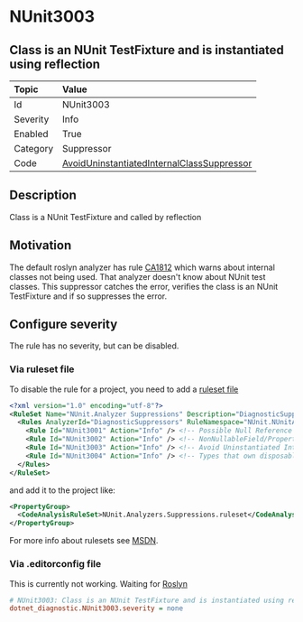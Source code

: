 # NUnit3003

## Class is an NUnit TestFixture and is instantiated using reflection

| Topic    | Value
| :--      | :--
| Id       | NUnit3003
| Severity | Info
| Enabled  | True
| Category | Suppressor
| Code     | [AvoidUninstantiatedInternalClassSuppressor](https://github.com/nunit/nunit.analyzers/blob/4.4.0/src/nunit.analyzers/DiagnosticSuppressors/AvoidUninstantiatedInternalClassSuppressor.cs)

## Description

Class is a NUnit TestFixture and called by reflection

## Motivation

The default roslyn analyzer has rule
[CA1812](https://learn.microsoft.com/en-us/dotnet/fundamentals/code-analysis/quality-rules/ca1812)
which warns about internal classes not being used.
That analyzer doesn't know about NUnit test classes.
This suppressor catches the error, verifies the class is an NUnit TestFixture and if so suppresses the error.

<!-- start generated config severity -->
## Configure severity

The rule has no severity, but can be disabled.

### Via ruleset file

To disable the rule for a project, you need to add a
[ruleset file](https://github.com/nunit/nunit.analyzers/blob/4.4.0/src/nunit.analyzers/DiagnosticSuppressors/NUnit.Analyzers.Suppressions.ruleset)

```xml
<?xml version="1.0" encoding="utf-8"?>
<RuleSet Name="NUnit.Analyzer Suppressions" Description="DiagnosticSuppression Rules" ToolsVersion="12.0">
  <Rules AnalyzerId="DiagnosticSuppressors" RuleNamespace="NUnit.NUnitAnalyzers">
    <Rule Id="NUnit3001" Action="Info" /> <!-- Possible Null Reference -->
    <Rule Id="NUnit3002" Action="Info" /> <!-- NonNullableField/Property is Uninitialized -->
    <Rule Id="NUnit3003" Action="Info" /> <!-- Avoid Uninstantiated Internal Classes -->
    <Rule Id="NUnit3004" Action="Info" /> <!-- Types that own disposable fields should be disposable -->
  </Rules>
</RuleSet>
```

and add it to the project like:

```xml
<PropertyGroup>
  <CodeAnalysisRuleSet>NUnit.Analyzers.Suppressions.ruleset</CodeAnalysisRuleSet>
</PropertyGroup>
```

For more info about rulesets see [MSDN](https://learn.microsoft.com/en-us/visualstudio/code-quality/using-rule-sets-to-group-code-analysis-rules?view=vs-2022).

### Via .editorconfig file

This is currently not working. Waiting for [Roslyn](https://github.com/dotnet/roslyn/issues/49727)

```ini
# NUnit3003: Class is an NUnit TestFixture and is instantiated using reflection
dotnet_diagnostic.NUnit3003.severity = none
```
<!-- end generated config severity -->
